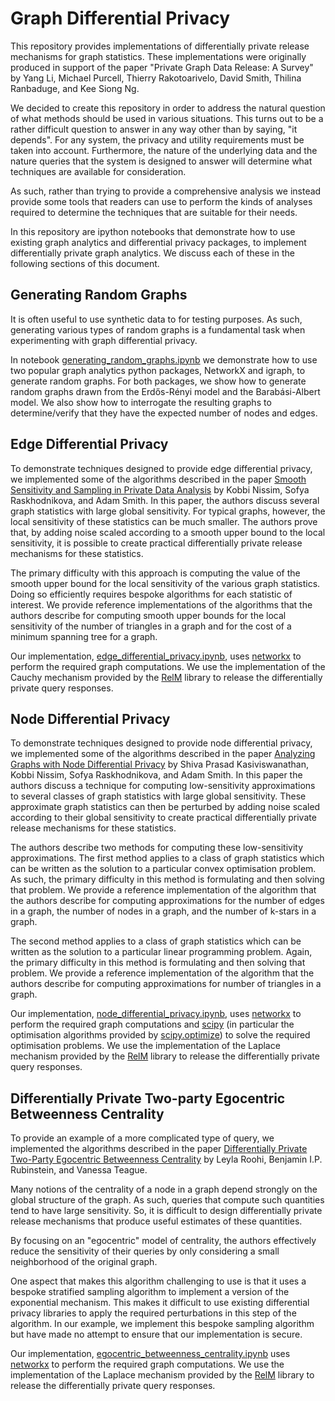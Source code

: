 # Graph Differential Privacy

This repository provides implementations of differentially private release mechanisms for graph statistics.
These implementations were originally produced in support of the paper "Private Graph Data Release: A Survey" by
Yang Li, Michael Purcell, Thierry Rakotoarivelo, David Smith, Thilina Ranbaduge, and Kee Siong Ng.

We decided to create this repository in order to address the natural question of what methods should be used in various situations. This turns out to be a rather difficult question to answer in any way other than by saying, "it depends". For any system, the privacy and utility requirements must be taken into account. Furthermore, the nature of the underlying data and the nature queries that the system is designed to answer will determine what techniques are available for consideration.

As such, rather than trying to provide a comprehensive analysis we instead provide some tools that readers can use to perform the kinds of analyses required to determine the techniques that are suitable for their needs.

In this repository are ipython notebooks that demonstrate how to use existing graph analytics and differential privacy packages, to implement differentially private graph analytics. We discuss each of these in the following sections of this document.

## Generating Random Graphs
It is often useful to use synthetic data to for testing purposes.  As such, generating various types of random graphs is a fundamental task when experimenting with graph differential privacy.

In notebook [generating_random_graphs.ipynb](./generating_random_graphs.ipynb) we demonstrate how to use two popular graph analytics python packages, NetworkX and igraph, to generate random graphs.  For both packages, we show how to generate random graphs drawn from the Erdős-Rényi model and the Barabási-Albert model. We also show how to interrogate the resulting graphs to determine/verify that they have the expected number of nodes and edges.

## Edge Differential Privacy
To demonstrate techniques designed to provide edge differential privacy, we implemented some of the algorithms described in the paper
[Smooth Sensitivity and Sampling in Private Data Analysis](https://cs-people.bu.edu/ads22/pubs/NRS07/NRS07-full-draft-v1.pdf)
by Kobbi Nissim, Sofya Raskhodnikova, and Adam Smith.
In this paper, the authors discuss several graph statistics with large global sensitivity.  For typical graphs, however,
the local sensitivity of these statistics can be much smaller. The authors prove that, by adding noise scaled according to a smooth
upper bound to the local sensitivity, it is possible to create practical differentially private release mechanisms for these statistics.

The primary difficulty with this approach is computing the value of the smooth upper bound for the local sensitivity of the various graph statistics.
Doing so efficiently requires bespoke algorithms for each statistic of interest.
We provide reference implementations of the algorithms that the authors describe for computing smooth upper bounds for the local sensitivity
of the number of triangles in a graph and for the cost of a minimum spanning tree for a graph.

Our implementation, [edge_differential_privacy.ipynb](./edge_differential_privacy.ipynb), uses [networkx](https://networkx.org) to perform the required graph computations.
We use the implementation of the Cauchy mechanism provided by the
[RelM](https://github.com/anusii/RelM)
library to release the differentially private query responses.

## Node Differential Privacy
To demonstrate techniques designed to provide node differential privacy, we implemented some of the algorithms described in the paper
[Analyzing Graphs with Node Differential Privacy](https://privacytools.seas.harvard.edu/files/privacytools/files/chp3a10.10072f978-3-642-36594-2_26.pdf)
by Shiva Prasad Kasiviswanathan, Kobbi Nissim, Sofya Raskhodnikova, and Adam Smith.
In this paper the authors discuss a technique for computing low-sensitivity approximations
to several classes of graph statistics with large global sensitivity. These approximate graph statistics can then be perturbed by
adding noise scaled according to their global sensitivity to create practical differentially private release mechanisms for these statistics.

The authors describe two methods for computing these low-sensitivity approximations.
The first method applies to a class of graph statistics which can be written as the solution to a particular convex optimisation problem.
As such, the primary difficulty in this method is formulating and then solving that problem.
We provide a reference implementation of the algorithm that the authors describe for computing approximations for the number of edges in a graph, the number of nodes in a graph, and the number of k-stars in a graph.

The second method applies to a class of graph statistics which can be written as the solution to a particular linear programming problem.
Again, the primary difficulty in this method is formulating and then solving that problem.
We provide a reference implementation of the algorithm that the authors describe for computing approximations for number of triangles in a graph.

Our implementation, [node_differential_privacy.ipynb](./node_differential_privacy.ipynb), uses [networkx](https://networkx.org) to perform the required graph computations
and [scipy](https://www.scipy.org) (in particular the optimisation algorithms provided by
[scipy.optimize](https://docs.scipy.org/doc/scipy/reference/optimize.html))
to solve the required optimisation problems. We use the implementation of the Laplace mechanism provided by the
[RelM](https://github.com/anusii/RelM) library to release the differentially private query responses.

## Differentially Private Two-party Egocentric Betweenness Centrality
To provide an example of a more complicated type of query, we implemented the algorithms described in the paper [Differentially Private Two-Party Egocentric Betweenness Centrality](https://arxiv.org/pdf/1901.05562.pdf) by Leyla Roohi, Benjamin I.P. Rubinstein, and Vanessa Teague.

Many notions of the centrality of a node in a graph depend strongly on the global structure of the graph.  As such, queries that compute such quantities tend to have large sensitivity.  So, it is difficult to design differentially private release mechanisms that produce useful estimates of these quantities.

By focusing on an "egocentric" model of centrality, the authors effectively reduce the sensitivity of their queries by only considering a small neighborhood of the original graph.

One aspect that makes this algorithm challenging to use is that it uses a bespoke stratified sampling algorithm to implement a version of the exponential mechanism. This makes it difficult to use existing differential privacy libraries to apply the required perturbations in this step of the algorithm. In our example, we implement this bespoke sampling algorithm but have made no attempt to ensure that our implementation is secure.

Our implementation, [egocentric_betweenness_centrality.ipynb](./egocentric_betweenness_centrality.ipynb) uses [networkx](https://networkx.org) to perform the required graph computations. We use the implementation of the Laplace mechanism provided by the
[RelM](https://github.com/anusii/RelM) library to release the differentially private query responses.
